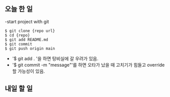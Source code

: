 ## 오늘 한 일

-start project with git

```shell
$ git clone {repo url}
$ cd {repo}
$ git add README.md 
$ git commit 
$ git push origin main
```

- '$ git add . '을 하면 탕비실에 갈 우려가 있음.
- '$ git commit -m "message"'를 하면 오타가 났을 때 고치기가 힘들고 override 할 가능성이 있음.

## 내일 할 일
